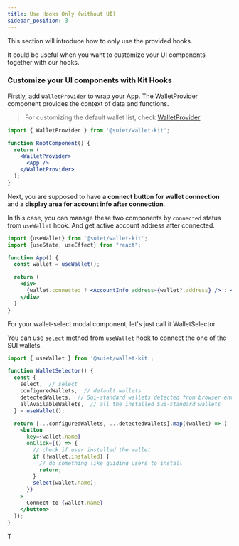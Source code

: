 ```yaml
---
title: Use Hooks Only (without UI)
sidebar_position: 3
---
```


This section will introduce how to only use the provided hooks. 

It could be useful when you want to customize your UI components together with our hooks. 

### Customize your UI components with Kit Hooks

Firstly, add `WalletProvider` to wrap your App. The WalletProvider component provides the context of data and functions.

> For customizing the default wallet list, check [WalletProvider](/docs/components/WalletProvider#customize-your-wallet-list-on-modal)

```jsx
import { WalletProvider } from '@suiet/wallet-kit';

function RootComponent() {
  return (
    <WalletProvider>
      <App />
    </WalletProvider>
  );
}
```

Next, you are supposed to have **a connect button for wallet connection** and **a display area for account info after connection**.

In this case, you can manage these two components by `connected` status from `useWallet` hook.
 And get active account address after connected.

```jsx
import {useWallet} from '@suiet/wallet-kit';
import {useState, useEffect} from "react";

function App() {
  const wallet = useWallet();

  return (
    <div>
      {wallet.connected ? <AccountInfo address={wallet?.address} /> : <ConnectButton />}
    </div>
  )
}
```

For your wallet-select modal component, let's just call it WalletSelector. 

You can use `select` method from `useWallet` hook to connect the one of the SUI wallets. 

```jsx
import { useWallet } from '@suiet/wallet-kit';

function WalletSelector() {
  const { 
    select,  // select 
    configuredWallets,  // default wallets
    detectedWallets,  // Sui-standard wallets detected from browser env
    allAvailableWallets,  // all the installed Sui-standard wallets
  } = useWallet();

  return [...configuredWallets, ...detectedWallets].map((wallet) => (
    <button
      key={wallet.name}
      onClick={() => {
        // check if user installed the wallet
        if (!wallet.installed) {
          // do something like guiding users to install
          return;
        }
        select(wallet.name);
      }}
    >
      Connect to {wallet.name}
    </button>
  ));
}
```

T
